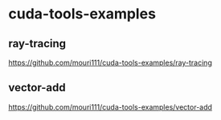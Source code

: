 cuda-tools-examples
===

## ray-tracing
https://github.com/mouri111/cuda-tools-examples/ray-tracing

## vector-add
https://github.com/mouri111/cuda-tools-examples/vector-add
